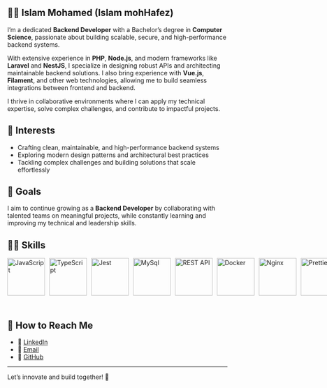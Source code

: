 ## 👨‍💻 Islam Mohamed (Islam mohHafez)
I’m a dedicated **Backend Developer** with a Bachelor’s degree in **Computer Science**, passionate about building scalable, secure, and high-performance backend systems.

With extensive experience in **PHP**, **Node.js**, and modern frameworks like **Laravel** and **NestJS**, I specialize in designing robust APIs and architecting maintainable backend solutions. I also bring experience with **Vue.js**, **Filament**, and other web technologies, allowing me to build seamless integrations between frontend and backend.

I thrive in collaborative environments where I can apply my technical expertise, solve complex challenges, and contribute to impactful projects.


## 🚀 Interests
- Crafting clean, maintainable, and high-performance backend systems  
- Exploring modern design patterns and architectural best practices  
- Tackling complex challenges and building solutions that scale effortlessly


## 🌟 Goals
I aim to continue growing as a **Backend Developer** by collaborating with talented teams on meaningful projects, while constantly learning and improving my technical and leadership skills.


## 🤹‍♀️ Skills
<div style="display: flex; align-items: flex-start; gap: 10px;">
  <img src="https://techstack-generator.vercel.app/js-icon.svg" alt="JavaScript" width="86" height="86" />
  <img src="https://techstack-generator.vercel.app/ts-icon.svg" alt="TypeScript" width="86" height="86" />
  <img src="https://techstack-generator.vercel.app/jest-icon.svg" alt="Jest" width="86" height="86" />
  <img src="https://techstack-generator.vercel.app/mysql-icon.svg" alt="MySql" width="86" height="86" />
  <img src="https://techstack-generator.vercel.app/restapi-icon.svg" alt="REST API" width="86" height="86" />
  <img src="https://techstack-generator.vercel.app/docker-icon.svg" alt="Docker" width="86" height="86" />
  <img src="https://techstack-generator.vercel.app/nginx-icon.svg" alt="Nginx" width="86" height="86" />
  <img src="https://techstack-generator.vercel.app/prettier-icon.svg" alt="Prettier" width="86" height="86" />
  <img src="https://techstack-generator.vercel.app/github-icon.svg" alt="GitHub" width="86" height="86" />

    <!-- ثابتة -->
  <img src="https://yourcdn.com/icons/php.svg" alt="PHP" width="64" height="64" />
  <img src="https://yourcdn.com/icons/laravel.svg" alt="Laravel" width="64" height="64" />
  <img src="https://yourcdn.com/icons/livewire.svg" alt="Livewire" width="64" height="64" />
  <img src="https://yourcdn.com/icons/filament.svg" alt="Filament" width="64" height="64" />
  <img src="https://yourcdn.com/icons/nestjs.svg" alt="Nest.js" width="64" height="64" />
  <img src="https://yourcdn.com/icons/express.svg" alt="Express" width="64" height="64" />
  <img src="https://yourcdn.com/icons/pug.svg" alt="Pug" width="64" height="64" />
  
  <!-- أدوات -->
  <img src="https://yourcdn.com/icons/git.svg" alt="Git" width="64" height="64" />
  <img src="https://yourcdn.com/icons/jira.svg" alt="Jira" width="64" height="64" />
  <img src="https://yourcdn.com/icons/clickup.svg" alt="ClickUp" width="64" height="64" />
  <img src="https://yourcdn.com/icons/trello.svg" alt="Trello" width="64" height="64" />
  <img src="https://yourcdn.com/icons/slack.svg" alt="Slack" width="64" height="64" />
  <img src="https://yourcdn.com/icons/figma.svg" alt="Figma" width="64" height="64" />


</div>


## 🔗 How to Reach Me
- 💼 [LinkedIn](https://www.linkedin.com/in/eng-islammohhafez)  
- 📧 [Email](mailto:islam.mohhafez@gmail.com)  
- 🐙 [GitHub](https://github.com/Eng-IslamMoh)  

---

Let’s innovate and build together! 🚀
